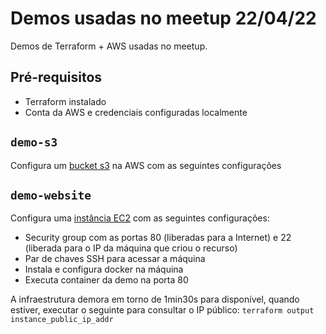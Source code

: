 # Demos usadas no meetup 22/04/22
Demos de Terraform + AWS usadas no meetup.

## Pré-requisitos
* Terraform instalado
* Conta da AWS e credenciais configuradas localmente

## `demo-s3`
Configura um [bucket s3](https://aws.amazon.com/pt/s3/) na AWS com as seguintes configurações

## `demo-website`
Configura uma [instância EC2](https://aws.amazon.com/pt/ec2/) com as seguintes configurações:
* Security group com as portas 80 (liberadas para a Internet) e 22 (liberada para o IP da máquina que criou o recurso)
* Par de chaves SSH para acessar a máquina
* Instala e configura docker na máquina
* Executa container da demo na porta 80

A infraestrutura demora em torno de 1min30s para disponível, quando estiver, executar o seguinte para consultar o IP público:
`terraform output instance_public_ip_addr`








